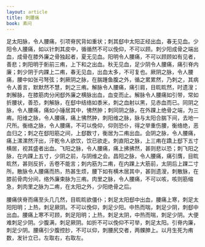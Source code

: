 ```yaml
---
layout: article
title: 刺腰痛
book: 素问
---
```


足太阳脉，令人腰痛，引项脊尻背如重状；刺其郄中太阳正经出血，春无见血。少阳令人腰痛，如以针刺其皮中，循循然不可以俛仰，不可以顾。刺少阳成骨之端出血，成骨在膝外廉之骨独起者，夏无见血。阳明令人腰痛，不可以顾顾如有见者，善悲；刺阳明于䯒前三痏，上下和之出血。秋无见血，足少阴令人腰痛，痛引脊内廉；刺少阴于内踝上二痏，春无见血，出血太多，不可复也。厥阴之脉，令人腰痛，腰中如张弓弩弦；刺厥阴之脉，在腨踵鱼腹之外，循之累累然，乃刺之，其病令人善言，默默然不慧，刺之三痏。解脉令人腰痛，痛引肩，目䀮䀮然，时遗溲；刺解脉，在膝筋肉分闲郄外廉之横脉出血，血变而止。解脉令人腰痛如引带，常如折腰状，善恐，刺解脉，在郄中结络如黍米，刺之血射以黑，见赤血而已。同阴之脉，令人腰痛，痛如小锤居其中，怫然肿；刺同阴之脉，在外踝上绝骨之端，为三痏。阳维之脉，令人腰痛，痛上怫然肿，刺阳维之脉，脉与太阳合腨下间，去地一尺所。衡络之脉，令人腰痛，不可以俛仰，仰则恐仆，得之举重伤腰，衡络绝，恶血归之；刺之在郄阳筋之间，上郄数寸，衡居为二痏出血。会阴之脉，令人腰痛，痛上漯漯然汗出，汗乾令人欲饮，饮已欲走。刺直阳之脉，上三痏在蹻上郄下五寸横居，视其盛者出血。飞阳之脉，令人腰痛，痛上拂拂然，甚则悲以恐；刺飞阳之脉，在内踝上五寸，少阴之前，与阴维之会。昌阳之脉，令人腰痛，痛引膺，目䀮䀮然，甚则反折，舌卷不能言；刺内筋为二痏，在内踝上大筋前，太阴后上踝二寸所。散脉令人腰痛而热，热甚生烦，腰下如有横木居其中，甚则遗溲，刺散脉，在膝前骨肉分间，络外廉束脉为三痏。肉里之脉，令人腰痛，不可以咳，咳则筋缩急，刺肉里之脉为二痏，在太阳之外，少阳绝骨之后。

腰痛侠脊而痛至头几几然，目䀮䀮欲僵仆；刺足太阳郄中出血，腰痛上寒，刺足太阳阳明；上热，刺足厥阴。不可以俛仰，刺足少阳。中热而喘，刺足少阴，刺郄中出血。腰痛上寒不可顾，刺足阳明；上热，刺足太阴，中热而喘，刺足少阴。大便难刺足少阴。少腹满，刺足厥阴。如折不可以俛仰不可举，刺足太阳。引脊内廉，刺足少阴。腰痛引少腹控䏚，不可以仰，刺腰尻交者，两髁胂上。以月生死为痏数，发针立已，左取右，右取左。

